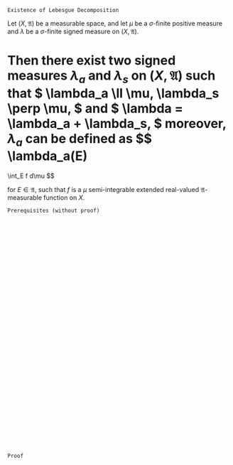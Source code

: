 ```
Existence of Lebesgue Decomposition
```

Let $(X, \mathfrak{A})$ be a measurable space, and let $\mu$ be a $\sigma$-finite positive measure and $\lambda$ be a $\sigma$-finite signed measure on $(X, \mathfrak{A})$.

Then there exist two signed measures $\lambda_a$ and $\lambda_s$ on $(X, \mathfrak{A})$ such that
$
\lambda_a \ll \mu,
\lambda_s \perp \mu,
$
and
$
\lambda = \lambda_a + \lambda_s,
$
moreover, $\lambda_a$ can be defined as
$$
\lambda_a(E)
=
\int_E f d\mu
$$

for $E \in \mathfrak{A}$, such that $f$  is a $\mu$ semi-integrable extended real-valued $\mathfrak{A}$-measurable function on $X$.


```
Prerequisites (without proof)
```


<br>
<br>
<br>
<br>
<br>
<br>
<br>
<br>
<br>
<br>
<br>
<br>
<br>
<br>
<br>
<br>
<br>
<br>
<br>
<br>
<br>
<br>
<br>
<br>
<br>
<br>
<br>
<br>
<br>
<br>


```
Proof
```
